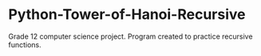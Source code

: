 # Python-Tower-of-Hanoi-Recursive
Grade 12 computer science project. Program created to practice recursive functions.
